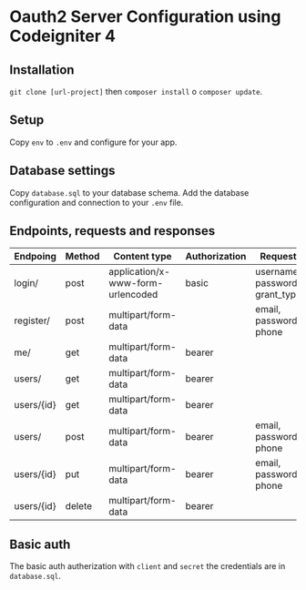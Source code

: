 # Oauth2 Server Configuration using Codeigniter 4

## Installation

`git clone [url-project]` then `composer install` o `composer update`.

## Setup

Copy `env` to `.env` and configure for your app.

## Database settings

Copy `database.sql` to your database schema. Add the database configuration and connection to your `.env` file.

## Endpoints, requests and responses

| Endpoing   | Method | Content type                      | Authorization | Request                        | Response |
| ---------- | ------ | --------------------------------- | ------------- | ------------------------------ | -------- |
| login/     | post   | application/x-www-form-urlencoded | basic         | username, password, grant_type | token    |
| register/  | post   | multipart/form-data               |               | email, password, phone         | user     |
| me/        | get    | multipart/form-data               | bearer        |                                | user     |
| users/     | get    | multipart/form-data               | bearer        |                                | users    |
| users/{id} | get    | multipart/form-data               | bearer        |                                | user     |
| users/     | post   | multipart/form-data               | bearer        | email, password, phone         | ok/error |
| users/{id} | put    | multipart/form-data               | bearer        | email, password, phone         | ok/error |
| users/{id} | delete | multipart/form-data               | bearer        |                                | ok/error |

## Basic auth

The basic auth autherization with `client` and `secret` the credentials are in `database.sql`.
